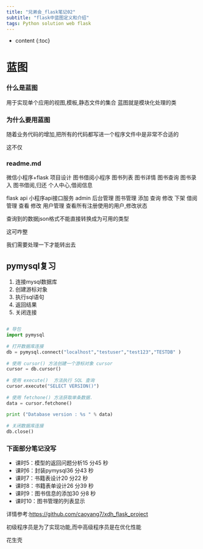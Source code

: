 ```yaml
---
title: "兄弟会_flask笔记02"
subtitle: "flask中蓝图定义和介绍"
tags: Python solution web flask
---
```






* content
{:toc}






# 蓝图
### 什么是蓝图
用于实现单个应用的视图,模板,静态文件的集合
蓝图就是模块化处理的类
### 为什么要用蓝图


随着业务代码的增加,把所有的代码都写进一个程序文件中是非常不合适的

这不仅
### readme.md

微信小程序+flask 项目设计
图书借阅小程序
    图书列表
    图书详情
    图书查询
    图书录入
    图书借阅,归还
    个人中心,借阅信息

flask
    api 小程序api接口服务
    admin    后台管理
        图书管理
            添加
            查询
            修改
            下架
        借阅管理
            查看
            修改
        用户管理
            查看所有注册使用的用户,修改状态
        
        
查询到的数据json格式不能直接转换成为可用的类型

这可咋整        

我们需要处理一下才能转出去

## pymysql复习
1. 连接mysql数据库
2. 创建游标对象
3. 执行sql语句
4. 返回结果
5. 关闭连接

```python

# 导包
import pymysql
 
# 打开数据库连接
db = pymysql.connect("localhost","testuser","test123","TESTDB" )
 
# 使用 cursor() 方法创建一个游标对象 cursor
cursor = db.cursor()
 
# 使用 execute()  方法执行 SQL 查询 
cursor.execute("SELECT VERSION()")
 
# 使用 fetchone() 方法获取单条数据.
data = cursor.fetchone()
 
print ("Database version : %s " % data)
 
# 关闭数据库连接
db.close()
```

### 下面部分笔记没写


- 课时5：模型的返回问题分析15 分45 秒
- 课时6：封装pymysql36 分43 秒
- 课时7：书籍表设计20 分22 秒
- 课时8：书籍表单设计26 分39 秒
- 课时9：图书信息的添加30 分8 秒
- 课时10：图书管理的列表显示


详情参考:https://github.com/caoyang7/xdh_flask_project

初级程序员是为了实现功能,而中高级程序员是在优化性能

花生壳